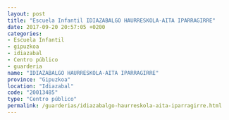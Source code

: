 ```yaml
---
layout: post
title: "Escuela Infantil IDIAZABALGO HAURRESKOLA-AITA IPARRAGIRRE"
date: 2017-09-20 20:57:05 +0200
categories:
- Escuela Infantil
- gipuzkoa
- idiazabal
- Centro público
- guarderia
name: "IDIAZABALGO HAURRESKOLA-AITA IPARRAGIRRE"
province: "Gipuzkoa"
location: "Idiazabal"
code: "20013485"
type: "Centro público"
permalink: /guarderias/idiazabalgo-haurreskola-aita-iparragirre.html
---
```

